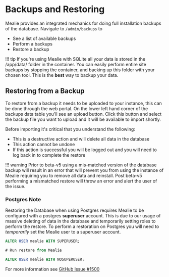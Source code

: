 # Backups and Restoring

Mealie provides an integrated mechanics for doing full installation backups of the database. Navigate to `/admin/backups` to

- See a list of available backups
- Perform a backups
- Restore a backup

!!! tip
    If you're using Mealie with SQLite all your data is stored in the /app/data/ folder in the container. You can easily perform entire site backups by stopping the container, and backing up this folder with your chosen tool. This is the **best** way to backup your data.

## Restoring from a Backup

To restore from a backup it needs to be uploaded to your instance, this can be done through the web portal. On the lower left hand corner of the backups data table you'll see an upload button. Click this button and select the backup file you want to upload and it will be available to import shortly.

Before importing it's critical that you understand the following:

- This is a destructive action and will delete all data in the database
- This action cannot be undone
- If this action is successful you will be logged out and you will need to log back in to complete the restore

!!! warning
    Prior to beta-v5 using a mis-matched version of the database backup will result in an error that will prevent you from using the instance of Mealie requiring you to remove all data and reinstall. Post beta-v5 performing a mismatched restore will throw an error and alert the user of the issue.

### Postgres Note

Restoring the Database when using Postgres requires Mealie to be configured with a postgres **superuser** account. This is due to our usage of massive deleting of data in the database and temporarily setting roles to perform the restore. To perform a restoration on Postgres you will need to _temporarily_ set the Mealie user to a superuser account.

```sql
ALTER USER mealie WITH SUPERUSER;

# Run restore from Mealie

ALTER USER mealie WITH NOSUPERUSER;
```

For more information see [GitHub Issue #1500](https://github.com/mealie-recipes/mealie/issues/1500)
